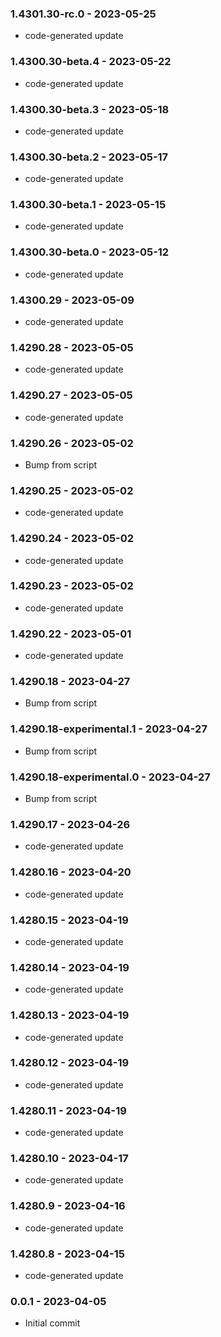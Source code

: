 ### 1.4301.30-rc.0 - 2023-05-25

- code-generated update

### 1.4300.30-beta.4 - 2023-05-22

- code-generated update

### 1.4300.30-beta.3 - 2023-05-18

- code-generated update

### 1.4300.30-beta.2 - 2023-05-17

- code-generated update

### 1.4300.30-beta.1 - 2023-05-15

- code-generated update

### 1.4300.30-beta.0 - 2023-05-12

- code-generated update

### 1.4300.29 - 2023-05-09

- code-generated update

### 1.4290.28 - 2023-05-05

- code-generated update

### 1.4290.27 - 2023-05-05

- code-generated update

### 1.4290.26 - 2023-05-02

- Bump from script

### 1.4290.25 - 2023-05-02

- code-generated update

### 1.4290.24 - 2023-05-02

- code-generated update

### 1.4290.23 - 2023-05-02

- code-generated update

### 1.4290.22 - 2023-05-01

- code-generated update

### 1.4290.18 - 2023-04-27

- Bump from script

### 1.4290.18-experimental.1 - 2023-04-27

- Bump from script

### 1.4290.18-experimental.0 - 2023-04-27

- Bump from script

### 1.4290.17 - 2023-04-26

- code-generated update

### 1.4280.16 - 2023-04-20

- code-generated update

### 1.4280.15 - 2023-04-19

- code-generated update

### 1.4280.14 - 2023-04-19

- code-generated update

### 1.4280.13 - 2023-04-19

- code-generated update

### 1.4280.12 - 2023-04-19

- code-generated update

### 1.4280.11 - 2023-04-19

- code-generated update

### 1.4280.10 - 2023-04-17

- code-generated update

### 1.4280.9 - 2023-04-16

- code-generated update

### 1.4280.8 - 2023-04-15

- code-generated update

### 0.0.1 - 2023-04-05

- Initial commit